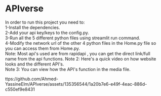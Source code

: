 # APIverse
In order to run this project you need to:  
1-Install the dependencies.  
2-Add your api key/keys to the config.py.  
3-Run all the 5 different python files using streamlit run command.  
4-Modify the network url of the other 4 python files in the Home.py file so you can access them from Home.py.  
Note: Most api's used are from rapidapi , you can get the direct link/full name from the api functions.
Note 2: Here's a quick video on how website looks and the different API's.  
Note 3: You can view how the API's function in the media file.  


ttps://github.com/Ahmed-YassineElm/APIverse/assets/135356544/1a20b7e6-e49f-4eac-886d-c550ef9e8431

